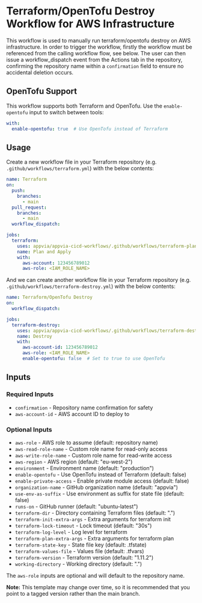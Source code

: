 # Terraform/OpenTofu Destroy Workflow for AWS Infrastructure

This workflow is used to manually run terraform/opentofu destroy on AWS infrastructure. In order to trigger the workflow, firstly the workflow must be referenced from the calling workflow flow, see below. The user can then issue a workflow_dispatch event from the Actions tab in the repository, confirming the repository name within a `confirmation` field to ensure no accidental deletion occurs.

## OpenTofu Support

This workflow supports both Terraform and OpenTofu. Use the `enable-opentofu` input to switch between tools:

```yaml
with:
  enable-opentofu: true  # Use OpenTofu instead of Terraform
```

## Usage

Create a new workflow file in your Terraform repository (e.g. `.github/workflows/terraform.yml`) with the below contents:

```yml
name: Terraform
on:
  push:
    branches:
      - main
  pull_request:
    branches:
      - main
  workflow_dispatch:

jobs:
  terraform:
    uses: appvia/appvia-cicd-workflows/.github/workflows/terraform-plan-and-apply-aws.yml@main
    name: Plan and Apply
    with:
      aws-account: 123456789012
      aws-role: <IAM_ROLE_NAME>
```

And we can create another workflow file in your Terraform repository (e.g. `.github/workflows/terraform-destroy.yml`) with the below contents:

```yml
name: Terraform/OpenTofu Destroy
on:
  workflow_dispatch:

jobs:
  terraform-destroy:
    uses: appvia/appvia-cicd-workflows/.github/workflows/terraform-destroy.yml@main
    name: Destroy
    with:
      aws-account-id: 123456789012
      aws-role: <IAM_ROLE_NAME>
      enable-opentofu: false  # Set to true to use OpenTofu
```

## Inputs

### Required Inputs

- `confirmation` - Repository name confirmation for safety
- `aws-account-id` - AWS account ID to deploy to

### Optional Inputs

- `aws-role` - AWS role to assume (default: repository name)
- `aws-read-role-name` - Custom role name for read-only access
- `aws-write-role-name` - Custom role name for read-write access
- `aws-region` - AWS region (default: "eu-west-2")
- `environment` - Environment name (default: "production")
- `enable-opentofu` - Use OpenTofu instead of Terraform (default: false)
- `enable-private-access` - Enable private module access (default: false)
- `organization-name` - GitHub organization name (default: "appvia")
- `use-env-as-suffix` - Use environment as suffix for state file (default: false)
- `runs-on` - GitHub runner (default: "ubuntu-latest")
- `terraform-dir` - Directory containing Terraform files (default: ".")
- `terraform-init-extra-args` - Extra arguments for terraform init
- `terraform-lock-timeout` - Lock timeout (default: "30s")
- `terraform-log-level` - Log level for terraform
- `terraform-plan-extra-args` - Extra arguments for terraform plan
- `terraform-state-key` - State file key (default: <repo-name>.tfstate)
- `terraform-values-file` - Values file (default: <environment>.tfvars)
- `terraform-version` - Terraform version (default: "1.11.2")
- `working-directory` - Working directory (default: ".")

The `aws-role` inputs are optional and will default to the repository name.

**Note:** This template may change over time, so it is recommended that you point to a tagged version rather than the main branch.

